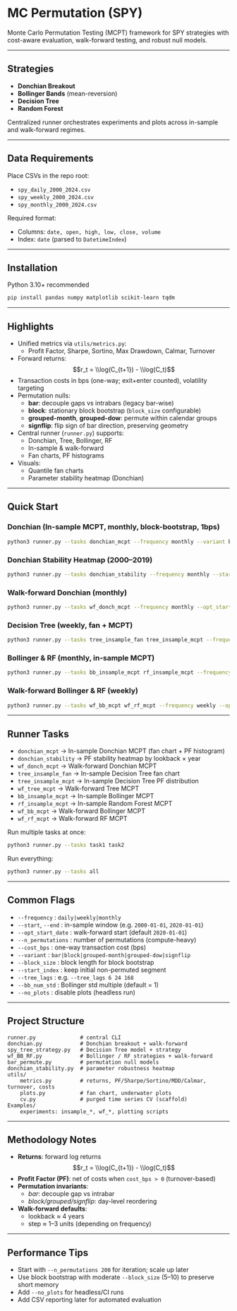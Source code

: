 # MC Permutation (SPY)

Monte Carlo Permutation Testing (MCPT) framework for SPY strategies with cost-aware evaluation, walk-forward testing, and robust null models.

---

## Strategies
- **Donchian Breakout**
- **Bollinger Bands** (mean-reversion)
- **Decision Tree**
- **Random Forest**

Centralized runner orchestrates experiments and plots across in-sample and walk-forward regimes.

---

## Data Requirements
Place CSVs in the repo root:
- `spy_daily_2000_2024.csv`
- `spy_weekly_2000_2024.csv`
- `spy_monthly_2000_2024.csv`

Required format:
- Columns: `date, open, high, low, close, volume`
- Index: `date` (parsed to `DatetimeIndex`)

---

## Installation
Python 3.10+ recommended

```bash
pip install pandas numpy matplotlib scikit-learn tqdm
```

---

## Highlights
- Unified metrics via `utils/metrics.py`:
  - Profit Factor, Sharpe, Sortino, Max Drawdown, Calmar, Turnover
- Forward returns:  
  $$r_t = \\log(C_{t+1}) - \\log(C_t)$$
- Transaction costs in bps (one-way; exit+enter counted), volatility targeting
- Permutation nulls:
  - **bar**: decouple gaps vs intrabars (legacy bar-wise)
  - **block**: stationary block bootstrap (`block_size` configurable)
  - **grouped-month**, **grouped-dow**: permute within calendar groups
  - **signflip**: flip sign of bar direction, preserving geometry
- Central runner (`runner.py`) supports:
  - Donchian, Tree, Bollinger, RF
  - In-sample & walk-forward
  - Fan charts, PF histograms
- Visuals:
  - Quantile fan charts
  - Parameter stability heatmap (Donchian)

---

## Quick Start

### Donchian (In-sample MCPT, monthly, block-bootstrap, 1bps)
```bash
python3 runner.py --tasks donchian_mcpt --frequency monthly --variant block --block_size 5 --n_permutations 1000 --cost_bps 1
```

### Donchian Stability Heatmap (2000–2019)
```bash
python3 runner.py --tasks donchian_stability --frequency monthly --start 2000-01-01 --end 2020-01-01
```

### Walk-forward Donchian (monthly)
```bash
python3 runner.py --tasks wf_donch_mcpt --frequency monthly --opt_start_date 2020-01-01 --variant grouped-month --n_permutations 1000 --cost_bps 2
```

### Decision Tree (weekly, fan + MCPT)
```bash
python3 runner.py --tasks tree_insample_fan tree_insample_mcpt --frequency weekly --tree_lags 3 12 48 --n_permutations 1000 --variant block --block_size 5 --cost_bps 1
```

### Bollinger & RF (monthly, in-sample MCPT)
```bash
python3 runner.py --tasks bb_insample_mcpt rf_insample_mcpt --frequency monthly --bb_num_std 1 --n_permutations 1000 --variant block --block_size 5 --cost_bps 1
```

### Walk-forward Bollinger & RF (weekly)
```bash
python3 runner.py --tasks wf_bb_mcpt wf_rf_mcpt --frequency weekly --opt_start_date 2020-01-01 --n_permutations 1000 --variant grouped-dow --cost_bps 1
```

---

## Runner Tasks

- `donchian_mcpt` → In-sample Donchian MCPT (fan chart + PF histogram)  
- `donchian_stability` → PF stability heatmap by lookback × year  
- `wf_donch_mcpt` → Walk-forward Donchian MCPT  
- `tree_insample_fan` → In-sample Decision Tree fan chart  
- `tree_insample_mcpt` → In-sample Decision Tree PF distribution  
- `wf_tree_mcpt` → Walk-forward Tree MCPT  
- `bb_insample_mcpt` → In-sample Bollinger MCPT  
- `rf_insample_mcpt` → In-sample Random Forest MCPT  
- `wf_bb_mcpt` → Walk-forward Bollinger MCPT  
- `wf_rf_mcpt` → Walk-forward RF MCPT  

Run multiple tasks at once:
```bash
python3 runner.py --tasks task1 task2
```

Run everything:
```bash
python3 runner.py --tasks all
```

---

## Common Flags

- `--frequency` : `daily|weekly|monthly`  
- `--start`, `--end` : in-sample window (e.g. `2000-01-01`, `2020-01-01`)  
- `--opt_start_date` : walk-forward start (default `2020-01-01`)  
- `--n_permutations` : number of permutations (compute-heavy)  
- `--cost_bps` : one-way transaction cost (bps)  
- `--variant` : `bar|block|grouped-month|grouped-dow|signflip`  
- `--block_size` : block length for block bootstrap  
- `--start_index` : keep initial non-permuted segment  
- `--tree_lags` : e.g. `--tree_lags 6 24 168`  
- `--bb_num_std` : Bollinger std multiple (default = 1)  
- `--no_plots` : disable plots (headless run)

---

## Project Structure

```
runner.py              # central CLI
donchian.py            # Donchian breakout + walk-forward
spy_tree_strategy.py   # Decision Tree model + strategy
wf_BB_RF.py            # Bollinger / RF strategies + walk-forward
bar_permute.py         # permutation null models
donchian_stability.py  # parameter robustness heatmap
utils/
    metrics.py         # returns, PF/Sharpe/Sortino/MDD/Calmar, turnover, costs
    plots.py           # fan chart, underwater plots
    cv.py              # purged time series CV (scaffold)
Examples/
    experiments: insample_*, wf_*, plotting scripts
```

---

## Methodology Notes

- **Returns**: forward log returns  
  $$r_t = \\log(C_{t+1}) - \\log(C_t)$$
- **Profit Factor (PF)**: net of costs when `cost_bps > 0` (turnover-based)
- **Permutation invariants**:
  - *bar*: decouple gap vs intrabar
  - *block/grouped/signflip*: day-level reordering
- **Walk-forward defaults**:  
  - lookback ≈ 4 years  
  - step ≈ 1–3 units (depending on frequency)

---

## Performance Tips
- Start with `--n_permutations 200` for iteration; scale up later
- Use block bootstrap with moderate `--block_size` (5–10) to preserve short memory
- Add `--no_plots` for headless/CI runs
- Add CSV reporting later for automated evaluation
